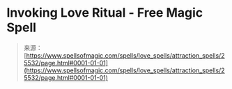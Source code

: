 <!--yml
category: 未分类
date: 2024-06-12 19:12:30
-->

# Invoking Love Ritual - Free Magic Spell

> 来源：[https://www.spellsofmagic.com/spells/love_spells/attraction_spells/25532/page.html#0001-01-01](https://www.spellsofmagic.com/spells/love_spells/attraction_spells/25532/page.html#0001-01-01)